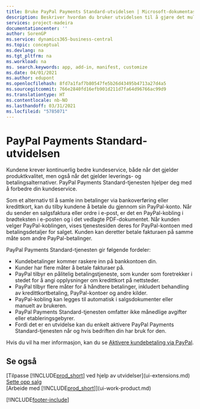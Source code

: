 ```yaml
---
title: Bruke PayPal Payments Standard-utvidelsen | Microsoft-dokumentasjon
description: Beskriver hvordan du bruker utvidelsen til å gjøre det mulig for kunder å betale med PayPal.
services: project-madeira
documentationcenter: ''
author: SorenGP
ms.service: dynamics365-business-central
ms.topic: conceptual
ms.devlang: na
ms.tgt_pltfrm: na
ms.workload: na
ms. search.keywords: app, add-in, manifest, customize
ms.date: 04/01/2021
ms.author: edupont
ms.openlocfilehash: 8fd7a1faf7b80547fe5b26d43495b4713a27d4a5
ms.sourcegitcommit: 766e2840fd16efb901d211d7fa64d96766ac99d9
ms.translationtype: HT
ms.contentlocale: nb-NO
ms.lasthandoff: 03/31/2021
ms.locfileid: "5785071"
---
```

# <a name="the-paypal-payments-standard-extension"></a>PayPal Payments Standard-utvidelsen
Kundene krever kontinuerlig bedre kundeservice, både når det gjelder produktkvalitet, men også når det gjelder leverings- og betalingsalternativer. PayPal Payments Standard-tjenesten hjelper deg med å forbedre din kundeservice.

Som et alternativ til å samle inn betalinger via bankoverføring eller kredittkort, kan du tilby kundene å betale du gjennom sin PayPal-konto. Når du sender en salgsfaktura eller ordre i e-post, er det en PayPal-kobling i brødteksten i e-posten og i det vedlagte PDF-dokumentet. Når kunden velger PayPal-koblingen, vises tjenestesiden deres for PayPal-kontoen med betalingsdetaljer for salget. Kunden kan deretter betale fakturaen på samme måte som andre PayPal-betalinger.

PayPal Payments Standard-tjenesten gir følgende fordeler:

* Kundebetalinger kommer raskere inn på bankkontoen din.
* Kunder har flere måter å betale fakturaer på.
* PayPal tilbyr en pålitelig betalingstjeneste, som kunder som foretrekker i stedet for å angi opplysninger om kredittkort på nettsteder.
* PayPal tilbyr flere måter for å håndtere betalinger, inkludert behandling av kredittkortbetaling, PayPal-kontoer og andre kilder.
* PayPal-kobling kan legges til automatisk i salgsdokumenter eller manuelt av brukeren.
* PayPal Payments Standard-tjenesten omfatter ikke månedlige avgifter eller etableringsgebyrer.
* Fordi det er en utvidelse kan du enkelt aktivere PayPal Payments Standard-tjenesten når og hvis bedriften din har bruk for den.  

Hvis du vil ha mer informasjon, kan du se [Aktivere kundebetaling via PayPal](sales-how-enable-payment-service-extensions.md).

## <a name="see-also"></a>Se også
[Tilpasse [!INCLUDE[prod_short](includes/prod_short.md)] ved hjelp av utvidelser](ui-extensions.md)  
[Sette opp salg](sales-setup-sales.md)  
[Arbeide med [!INCLUDE[prod_short](includes/prod_short.md)]](ui-work-product.md)


[!INCLUDE[footer-include](includes/footer-banner.md)]